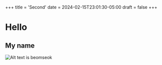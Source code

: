 +++
title = 'Second'
date = 2024-02-15T23:01:30-05:00
draft = false
+++

# Hello
## My name
![Alt text](/img/Screenshot.png)
is beomseok